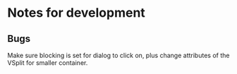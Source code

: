 # Notes for development

## Bugs

Make sure blocking is set for dialog to click on, plus change attributes of the VSplit for smaller container.
